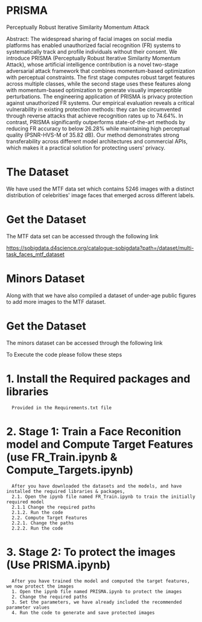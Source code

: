 # PRISMA
Perceptually Robust Iterative Similarity Momentum Attack

Abstract: The widespread sharing of facial images on social media platforms has enabled unauthorized facial recognition (FR) systems to systematically track and profile individuals without their consent. We introduce PRISMA (Perceptually Robust Iterative Similarity Momentum Attack), whose artificial intelligence contribution is a novel two-stage adversarial attack framework that combines momentum-based optimization with perceptual constraints. The first stage computes robust target features across multiple classes, while the second stage uses these features along with momentum-based optimization to generate visually imperceptible perturbations. The engineering application of PRISMA is privacy protection against unauthorized FR systems. Our empirical evaluation reveals a critical vulnerability in existing protection methods: they can be circumvented through reverse attacks that achieve recognition rates up to 74.64\%. In contrast, PRISMA significantly outperforms state-of-the-art methods by reducing FR accuracy to below 26.28\% while maintaining high perceptual quality (PSNR-HVS-M of 35.82 dB). Our method demonstrates strong transferability across different model architectures and commercial APIs, which makes it a practical solution for protecting users' privacy.

# The Dataset
We have used the MTF data set which contains 5246 images with a distinct distribution of celebrities' image faces that emerged across different labels.

# Get the Dataset
The MTF data set can be accessed through the following link

https://sobigdata.d4science.org/catalogue-sobigdata?path=/dataset/multi-task_faces_mtf_dataset

# Minors Dataset
Along with that we have also compiled a dataset of under-age public figures to add more images to the MTF dataset.

# Get the Dataset
The minors dataset can be accessed through the following link

To Execute the code please follow these steps

# 1. Install the Required packages and libraries
      Provided in the Requirements.txt file
# 2. Stage 1: Train a Face Reconition model and Compute Target Features (use FR_Train.ipynb & Compute_Targets.ipynb)
      After you have downloaded the datasets and the models, and have installed the required libraries & packages,
      2.1. Open the ipynb file named FR_Train.ipynb to train the initially required model
      2.1.1 Change the required paths
      2.1.2. Run the code
      2.2. Compute Target Features
      2.2.1. Change the paths
      2.2.2. Run the code
# 3. Stage 2: To protect the images (Use PRISMA.ipynb)
      After you have trained the model and computed the target features, we now protect the images
      1. Open the ipynb file named PRISMA.ipynb to protect the images
      2. Change the required paths
      3. Set the parameters, we have already included the recommended parameter values
      4. Run the code to generate and save protected images
